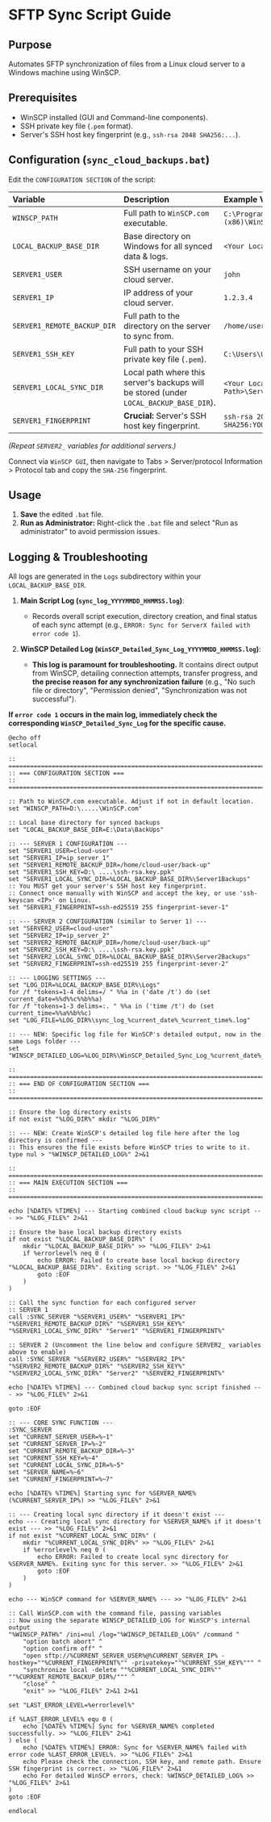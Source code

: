 # SFTP Sync Script Guide

## Purpose
Automates SFTP synchronization of files from a Linux cloud server to a Windows machine using WinSCP.

## Prerequisites
* WinSCP installed (GUI and Command-line components).
* SSH private key file (`.pem` format).
* Server's SSH host key fingerprint (e.g., `ssh-rsa 2048 SHA256:...`).

## Configuration (`sync_cloud_backups.bat`)

Edit the `CONFIGURATION SECTION` of the script:

| Variable                     | Description                                                                     | Example Value                                  |
| :--------------------------- | :------------------------------------------------------------------------------ | :--------------------------------------------- |
| `WINSCP_PATH`                | Full path to `WinSCP.com` executable.                                           | `C:\Program Files (x86)\WinSCP\WinSCP.com`     |
| `LOCAL_BACKUP_BASE_DIR`      | Base directory on Windows for all synced data & logs.                           | `<Your Local Backup Base Path>`                |
| `SERVER1_USER`               | SSH username on your cloud server.                                              | `john`                                       |
| `SERVER1_IP`                 | IP address of your cloud server.                                                | `1.2.3.4`                                      |
| `SERVER1_REMOTE_BACKUP_DIR`  | Full path to the directory on the server to sync from.                          | `/home/user/backups`                           |
| `SERVER1_SSH_KEY`            | Full path to your SSH private key file (`.pem`).                                | `C:\Users\User\.ssh\my_key.pem`                |
| `SERVER1_LOCAL_SYNC_DIR`     | Local path where this server's backups will be stored (under `LOCAL_BACKUP_BASE_DIR`). | `<Your Local Backup Base Path>\Server1Backups` |
| `SERVER1_FINGERPRINT`        | **Crucial:** Server's SSH host key fingerprint.                                 | `ssh-rsa 2048 SHA256:YOUR_FINGERPRINT_HERE`    |

*(Repeat `SERVER2_` variables for additional servers.)*

Connect via `WinSCP GUI`, then navigate to Tabs > Server/protocol Information > Protocol tab and copy the `SHA-256` fingerprint.

## Usage

1.  **Save** the edited `.bat` file.
2.  **Run as Administrator:** Right-click the `.bat` file and select "Run as administrator" to avoid permission issues.

## Logging & Troubleshooting

All logs are generated in the `Logs` subdirectory within your `LOCAL_BACKUP_BASE_DIR`.

1.  **Main Script Log (`sync_log_YYYYMMDD_HHMMSS.log`)**:
    * Records overall script execution, directory creation, and final status of each sync attempt (e.g., `ERROR: Sync for ServerX failed with error code 1`).

2.  **WinSCP Detailed Log (`WinSCP_Detailed_Sync_Log_YYYYMMDD_HHMMSS.log`)**:
    * **This log is paramount for troubleshooting.** It contains direct output from WinSCP, detailing connection attempts, transfer progress, and **the precise reason for any synchronization failure** (e.g., "No such file or directory", "Permission denied", "Synchronization was not successful").

**If `error code 1` occurs in the main log, immediately check the corresponding `WinSCP_Detailed_Sync_Log` for the specific cause.**


```batch
@echo off
setlocal

:: ==============================================================================
:: === CONFIGURATION SECTION ===
:: ==============================================================================

:: Path to WinSCP.com executable. Adjust if not in default location.
set "WINSCP_PATH=D:\.....\WinSCP.com"

:: Local base directory for synced backups
set "LOCAL_BACKUP_BASE_DIR=E:\Data\BackUps"

:: --- SERVER 1 CONFIGURATION ---
set "SERVER1_USER=cloud-user"
set "SERVER1_IP=ip_server_1"
set "SERVER1_REMOTE_BACKUP_DIR=/home/cloud-user/back-up"
set "SERVER1_SSH_KEY=D:\ ....\ssh-rsa.key.ppk"
set "SERVER1_LOCAL_SYNC_DIR=%LOCAL_BACKUP_BASE_DIR%\Server1Backups"
:: You MUST get your server's SSH host key fingerprint.
:: Connect once manually with WinSCP and accept the key, or use 'ssh-keyscan <IP>' on Linux.
set "SERVER1_FINGERPRINT=ssh-ed25519 255 fingerprint-sever-1" 

:: --- SERVER 2 CONFIGURATION (similar to Server 1) ---
set "SERVER2_USER=cloud-user"
set "SERVER2_IP=ip_server_2"
set "SERVER2_REMOTE_BACKUP_DIR=/home/cloud-user/back-up"
set "SERVER2_SSH_KEY=D:\ ....\ssh-rsa.key.ppk"
set "SERVER2_LOCAL_SYNC_DIR=%LOCAL_BACKUP_BASE_DIR%\Server2Backups"
set "SERVER2_FINGERPRINT=ssh-ed25519 255 fingerprint-sever-2" 

:: --- LOGGING SETTINGS ---
set "LOG_DIR=%LOCAL_BACKUP_BASE_DIR%\Logs"
for /f "tokens=1-4 delims=/ " %%a in ('date /t') do (set current_date=%%d%%c%%b%%a)
for /f "tokens=1-3 delims=:. " %%a in ('time /t') do (set current_time=%%a%%b%%c)
set "LOG_FILE=%LOG_DIR%\sync_log_%current_date%_%current_time%.log"

:: --- NEW: Specific log file for WinSCP's detailed output, now in the same Logs folder ---
set "WINSCP_DETAILED_LOG=%LOG_DIR%\WinSCP_Detailed_Sync_Log_%current_date%_%current_time%.log"

:: ==============================================================================
:: === END OF CONFIGURATION SECTION ===
:: ==============================================================================

:: Ensure the log directory exists
if not exist "%LOG_DIR%" mkdir "%LOG_DIR%"

:: --- NEW: Create WinSCP's detailed log file here after the log directory is confirmed ---
:: This ensures the file exists before WinSCP tries to write to it.
type nul > "%WINSCP_DETAILED_LOG%" 2>&1

:: ==============================================================================
:: === MAIN EXECUTION SECTION ===
:: ==============================================================================

echo [%DATE% %TIME%] --- Starting combined cloud backup sync script --- >> "%LOG_FILE%" 2>&1

:: Ensure the base local backup directory exists
if not exist "%LOCAL_BACKUP_BASE_DIR%" (
    mkdir "%LOCAL_BACKUP_BASE_DIR%" >> "%LOG_FILE%" 2>&1
    if %errorlevel% neq 0 (
        echo ERROR: Failed to create base local backup directory "%LOCAL_BACKUP_BASE_DIR%". Exiting script. >> "%LOG_FILE%" 2>&1
        goto :EOF
    )
)

:: Call the sync function for each configured server
:: SERVER 1
call :SYNC_SERVER "%SERVER1_USER%" "%SERVER1_IP%" "%SERVER1_REMOTE_BACKUP_DIR%" "%SERVER1_SSH_KEY%" "%SERVER1_LOCAL_SYNC_DIR%" "Server1" "%SERVER1_FINGERPRINT%"

:: SERVER 2 (Uncomment the line below and configure SERVER2_ variables above to enable)
call :SYNC_SERVER "%SERVER2_USER%" "%SERVER2_IP%" "%SERVER2_REMOTE_BACKUP_DIR%" "%SERVER2_SSH_KEY%" "%SERVER2_LOCAL_SYNC_DIR%" "Server2" "%SERVER2_FINGERPRINT%"

echo [%DATE% %TIME%] --- Combined cloud backup sync script finished --- >> "%LOG_FILE%" 2>&1

goto :EOF

:: --- CORE SYNC FUNCTION ---
:SYNC_SERVER
set "CURRENT_SERVER_USER=%~1"
set "CURRENT_SERVER_IP=%~2"
set "CURRENT_REMOTE_BACKUP_DIR=%~3"
set "CURRENT_SSH_KEY=%~4"
set "CURRENT_LOCAL_SYNC_DIR=%~5"
set "SERVER_NAME=%~6"
set "CURRENT_FINGERPRINT=%~7"

echo [%DATE% %TIME%] Starting sync for %SERVER_NAME% (%CURRENT_SERVER_IP%) >> "%LOG_FILE%" 2>&1

:: --- Creating local sync directory if it doesn't exist ---
echo --- Creating local sync directory for %SERVER_NAME% if it doesn't exist --- >> "%LOG_FILE%" 2>&1
if not exist "%CURRENT_LOCAL_SYNC_DIR%" (
    mkdir "%CURRENT_LOCAL_SYNC_DIR%" >> "%LOG_FILE%" 2>&1
    if %errorlevel% neq 0 (
        echo ERROR: Failed to create local sync directory for %SERVER_NAME%. Exiting sync for this server. >> "%LOG_FILE%" 2>&1
        goto :EOF
    )
)

echo --- WinSCP command for %SERVER_NAME% --- >> "%LOG_FILE%" 2>&1

:: Call WinSCP.com with the command file, passing variables
:: Now using the separate WINSCP_DETAILED_LOG for WinSCP's internal output
"%WINSCP_PATH%" /ini=nul /log="%WINSCP_DETAILED_LOG%" /command ^
    "option batch abort" ^
    "option confirm off" ^
    "open sftp://%CURRENT_SERVER_USER%@%CURRENT_SERVER_IP% -hostkey=""%CURRENT_FINGERPRINT%"" -privatekey=""%CURRENT_SSH_KEY%""" ^
    "synchronize local -delete ""%CURRENT_LOCAL_SYNC_DIR%"" ""%CURRENT_REMOTE_BACKUP_DIR%/""" ^
    "close" ^
    "exit" >> "%LOG_FILE%" 2>&1 2>&1

set "LAST_ERROR_LEVEL=%errorlevel%"

if %LAST_ERROR_LEVEL% equ 0 (
    echo [%DATE% %TIME%] Sync for %SERVER_NAME% completed successfully. >> "%LOG_FILE%" 2>&1
) else (
    echo [%DATE% %TIME%] ERROR: Sync for %SERVER_NAME% failed with error code %LAST_ERROR_LEVEL%. >> "%LOG_FILE%" 2>&1
    echo Please check the connection, SSH key, and remote path. Ensure SSH fingerprint is correct. >> "%LOG_FILE%" 2>&1
	echo For detailed WinSCP errors, check: %WINSCP_DETAILED_LOG% >> "%LOG_FILE%" 2>&1
)
goto :EOF

endlocal
```


